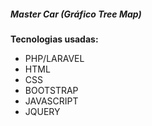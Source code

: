 <h5>Master Car (Gráfico Tree Map)</h5>

<p>
    <b>
        Tecnologias usadas:
    </b>
    <p>
        <ul>
            <li>PHP/LARAVEL</li>
            <li>HTML</li>
            <li>CSS</li>
            <li>BOOTSTRAP</li>
            <li>JAVASCRIPT</li>
            <li>JQUERY</li>
        </ul>
    </p>
</p>
